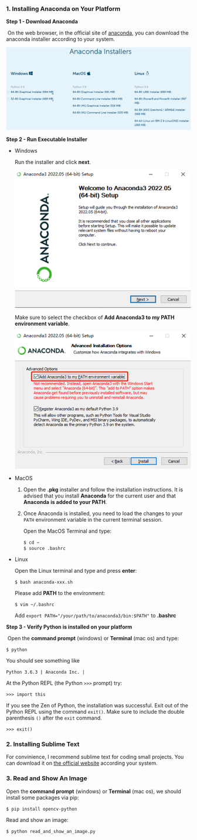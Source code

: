 ### 1. Installing Anaconda on Your Platform

**Step 1 - Download Anaconda**

​      On the web browser, in the official site of [anaconda](https://www.anaconda.com/products/distribution#Downloads), you can download the anaconda installer according to your system.

![](images/anaconda.png)

**Step 2 - Run Executable Installer**

- Windows

  Run the installer and click **next**.

  ![](images/win-install.jpg)

  Make sure to select the checkbox of **Add Anaconda3 to my PATH environment variable**.

  ![](images/add-path.jpg)

- MacOS

  1. Open the **.pkg** installer and follow the installation instructions. It is advised that you install **Anaconda** for the current user and that **Anaconda** **is added to your PATH**.

  2. Once Anaconda is installed, you need to load the changes to your `PATH` environment variable in the current terminal session.

     Open the MacOS Terminal and type:

     ```
     $ cd ~
     $ source .bashrc
     ```

- Linux

  Open the Linux terminal and type and press **enter**:

  ```
  $ bash anaconda-xxx.sh
  ```

  Please add **PATH** to the environment:

  ```
  $ vim ~/.bashrc
  ```

  Add `export PATH="/your/path/to/anaconda3/bin:$PATH"` to **.bashrc**

**Step 3 - Verify Python is installed on your platform**

​     Open the **command prompt** (windows) or **Terminal** (mac os) and type:	

```
$ python
```

You should see something like

```
Python 3.6.3 | Anaconda Inc. |
```

At the Python REPL (the Python `>>>` prompt) try:

```
>>> import this
```

If you see the Zen of Python, the installation was successful. Exit out of the Python REPL using the command `exit()`. Make sure to include the double parenthesis `()` after the `exit` command.

```
>>> exit()
```

### 2. Installing Sublime Text

For convinience, I recommend sublime text for coding small projects. You can download it on [the official website](https://www.sublimetext.com/) according your system.

### 3. Read and Show An Image

 Open the **command prompt** (windows) or **Terminal** (mac os), we should install some packages via pip:

```
$ pip install opencv-python
```

Read and show an image:

```
$ python read_and_show_an_image.py
```



